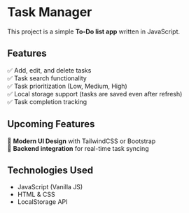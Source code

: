 # Task Manager  

This project is a simple **To-Do list app** written in JavaScript.  

## Features  
✅ Add, edit, and delete tasks  
✅ Task search functionality  
✅ Task prioritization (Low, Medium, High)  
✅ Local storage support (tasks are saved even after refresh)  
✅ Task completion tracking  

## Upcoming Features  
🚀 **Modern UI Design** with TailwindCSS or Bootstrap  
🚀 **Backend integration** for real-time task syncing

## Technologies Used  
- JavaScript (Vanilla JS)  
- HTML & CSS  
- LocalStorage API  
